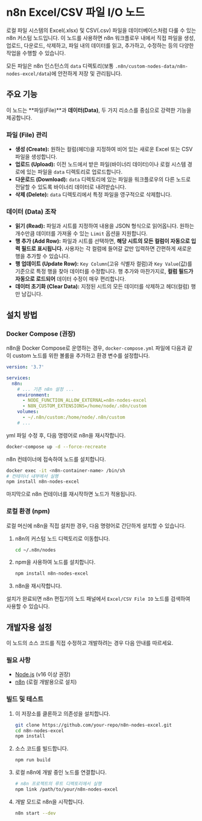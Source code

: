 # n8n Excel/CSV 파일 I/O 노드

로컬 파일 시스템의 Excel(.xlsx) 및 CSV(.csv) 파일을 데이터베이스처럼 다룰 수 있는 n8n 커스텀 노드입니다. 이 노드를 사용하면 n8n 워크플로우 내에서 직접 파일을 생성, 업로드, 다운로드, 삭제하고, 파일 내의 데이터를 읽고, 추가하고, 수정하는 등의 다양한 작업을 수행할 수 있습니다.

모든 파일은 n8n 인스턴스의 `data` 디렉토리(보통 `.n8n/custom-nodes-data/n8n-nodes-excel/data`)에 안전하게 저장 및 관리됩니다.

## 주요 기능

이 노드는 **파일(File)**과 **데이터(Data)**, 두 가지 리소스를 중심으로 강력한 기능을 제공합니다.

### 파일 (File) 관리

- **생성 (Create):** 원하는 컬럼(헤더)을 지정하여 비어 있는 새로운 Excel 또는 CSV 파일을 생성합니다.
- **업로드 (Upload):** 이전 노드에서 받은 파일(바이너리 데이터)이나 로컬 시스템 경로에 있는 파일을 `data` 디렉토리로 업로드합니다.
- **다운로드 (Download):** `data` 디렉토리에 있는 파일을 워크플로우의 다른 노드로 전달할 수 있도록 바이너리 데이터로 내려받습니다.
- **삭제 (Delete):** `data` 디렉토리에서 특정 파일을 영구적으로 삭제합니다.

### 데이터 (Data) 조작

- **읽기 (Read):** 파일과 시트를 지정하여 내용을 JSON 형식으로 읽어옵니다. 원하는 개수만큼 데이터를 가져올 수 있는 `Limit` 옵션을 지원합니다.
- **행 추가 (Add Row):** 파일과 시트를 선택하면, **해당 시트의 모든 컬럼이 자동으로 입력 필드로 표시됩니다.** 사용자는 각 컬럼에 들어갈 값만 입력하면 간편하게 새로운 행을 추가할 수 있습니다.
- **행 업데이트 (Update Row):** `Key Column`(고유 식별자 컬럼)과 `Key Value`(값)를 기준으로 특정 행을 찾아 데이터를 수정합니다. 행 추가와 마찬가지로, **컬럼 필드가 자동으로 로드되어** 데이터 수정이 매우 편리합니다.
- **데이터 초기화 (Clear Data):** 지정된 시트의 모든 데이터를 삭제하고 헤더(컬럼) 행만 남깁니다.

## 설치 방법

### Docker Compose (권장)

n8n을 Docker Compose로 운영하는 경우, `docker-compose.yml` 파일에 다음과 같이 custom 노드를 위한 볼륨을 추가하고 환경 변수를 설정합니다.

```yaml
version: '3.7'

services:
  n8n:
    # ... 기존 n8n 설정 ...
    environment:
      - NODE_FUNCTION_ALLOW_EXTERNAL=n8n-nodes-excel
      - N8N_CUSTOM_EXTENSIONS=/home/node/.n8n/custom
    volumes:
      - ~/.n8n/custom:/home/node/.n8n/custom
    # ...
```

yml 파일 수정 후, 다음 명령어로 n8n을 재시작합니다.

```bash
docker-compose up -d --force-recreate
```

n8n 컨테이너에 접속하여 노드를 설치합니다.

```bash
docker exec -it <n8n-container-name> /bin/sh
# 컨테이너 내부에서 실행
npm install n8n-nodes-excel
```

마지막으로 n8n 컨테이너를 재시작하면 노드가 적용됩니다.

### 로컬 환경 (npm)

로컬 머신에 n8n을 직접 설치한 경우, 다음 명령어로 간단하게 설치할 수 있습니다.

1. n8n의 커스텀 노드 디렉토리로 이동합니다.

    ```bash
    cd ~/.n8n/nodes
    ```

2. npm을 사용하여 노드를 설치합니다.

    ```bash
    npm install n8n-nodes-excel
    ```

3. n8n을 재시작합니다.

설치가 완료되면 n8n 편집기의 노드 패널에서 `Excel/CSV File IO` 노드를 검색하여 사용할 수 있습니다.

## 개발자용 설정

이 노드의 소스 코드를 직접 수정하고 개발하려는 경우 다음 안내를 따르세요.

### 필요 사항

- [Node.js](https://nodejs.org/) (v16 이상 권장)
- [n8n](https://n8n.io/) (로컬 개발용으로 설치)

### 빌드 및 테스트

1. 이 저장소를 클론하고 의존성을 설치합니다.

    ```bash
    git clone https://github.com/your-repo/n8n-nodes-excel.git
    cd n8n-nodes-excel
    npm install
    ```

2. 소스 코드를 빌드합니다.

    ```bash
    npm run build
    ```

3. 로컬 n8n에 개발 중인 노드를 연결합니다.

    ```bash
    # n8n 프로젝트의 루트 디렉토리에서 실행
    npm link /path/to/your/n8n-nodes-excel
    ```

4. 개발 모드로 n8n을 시작합니다.

    ```bash
    n8n start --dev
    ```
